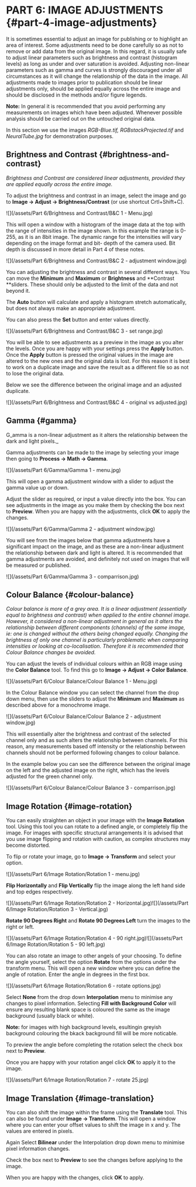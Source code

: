 # PART 6: IMAGE ADJUSTMENTS {#part-4-image-adjustments}

It is sometimes essential to adjust an image for publishing or to highlight an area of interest. Some adjustments need to be done carefully so as not to remove or add data from the original image. In this regard, it is usually safe to adjust linear parameters such as brightness and contrast \(histogram levels\) as long as under and over saturation is avoided. Adjusting non-linear parameters such as gamma and curves is strongly discouraged under all circumstances as it will change the relationship of the data in the image. All adjustments made to images prior to publication should be linear adjustments only, should be applied equally across the entire image and should be disclosed in the methods and/or figure legends.

**Note:** In general it is recommended that you avoid performing any measurements on images which have been adjusted. Whenever possible analysis should be carried out on the untouched original data.

In this section we use the images _RGB-Blue.tif, RGBstackProjected.tif_ and _NeuralTube.jpg_ for demonstration purposes.

## Brightness and Contrast {#brightness-and-contrast}

_Brightness and Contrast are considered linear adjustments, provided they are applied equally across the entire image._

To adjust the brightness and contrast in an image, select the image and go to **Image -&gt; Adjust -&gt; Brightness/Contrast** \(or use shortcut Crtl+Shift+C\).

![](/assets/Part 6/Brightness and Contrast/B&C 1 - Menu.jpg)

This will open a window with a histogram of the image data at the top with the range of intensities in the image shown. In this example the range is 0-255, as it is an 8bit image. The dynamic range for the intensities will vary depending on the image format and bit- depth of the camera used. Bit depth is discussed in more detail in Part 4 of these notes.

![](/assets/Part 6/Brightness and Contrast/B&C 2 - adjustment window.jpg)

You can adjusting the brightness and contrast in several different ways. You can move the **Minimum** and **Maximum** or **Brightness** and **Contrast **sliders. These should only be adjusted to the limit of the data and not beyond it.

The **Auto** button will calculate and apply a histogram stretch automatically, but does not always make an appropriate adjustment.

You can also press the **Set** button and enter values directly.

![](/assets/Part 6/Brightness and Contrast/B&C 3 - set range.jpg)

You will be able to see adjustments as a preview in the image as you alter the levels. Once you are happy with your settings press the **Apply** button. Once the **Apply** button is pressed the original values in the image are altered to the new ones and the original data is lost. For this reason it is best to work on a duplicate image and save the result as a different file so as not to lose the original data.

Below we see the difference between the original image and an adjusted duplicate.

![](/assets/Part 6/Brightness and Contrast/B&C 4 - original vs adjusted.jpg)

## Gamma {#gamma}

G_amma is a non-linear adjustment as it alters the relationship between the dark and light pixels._

Gamma adjustments can be made to the image by selecting your image then going to **Process -&gt; Math -&gt; Gamma**.

![](/assets/Part 6/Gamma/Gamma 1 - menu.jpg)

This will open a gamma adjustment window with a slider to adjust the gamma value up or down.

Adjust the slider as required, or input a value directly into the box. You can see adjustments in the image as you make them by checking the box next to **Preview**. When you are happy with the adjustments, click **OK** to apply the changes.

![](/assets/Part 6/Gamma/Gamma 2 - adjustment window.jpg)

You will see from the images below that gamma adjustments have a significant impact on the image, and as these are a non-linear adjustment the relationship between dark and light is altered. It is recommended that gamma adjustments are avoided, and definitely not used on images that will be measured or published.

![](/assets/Part 6/Gamma/Gamma 3 - comparrison.jpg)

## Colour Balance {#colour-balance}

_Colour balance is more of a grey area. It is a linear adjustment \(essentially equal to brightness and contrast\) when applied to the entire channel image. However, it considered a non-linear adjustment in general as it alters the relationship between different components \(channels\) of the same image, ie: one is changed without the others being changed equally. Changing the brightness of only one channel is particularly problematic when comparing intensities or looking at co-localisation. Therefore it is recommended that Colour Balance changes be avoided._

You can adjust the levels of individual colours within an RGB image using the **Color Balance** tool. To find this go to **Image -&gt; Adjust -&gt; Color Balance**.

![](/assets/Part 6/Colour Balance/Colour Balance 1 - Menu.jpg)

In the Colour Balance window you can select the channel from the drop down menu, then use the sliders to adjust the **Minimum** and **Maximum** as described above for a monochrome image.

![](/assets/Part 6/Colour Balance/Colour Balance 2 - adjustment window.jpg)

This will essentially alter the brightness and contrast of the selected channel only and as such alters the relationship between channels. For this reason, any measurements based off intensity or the relationship between channels should not be performed following changes to colour balance.

In the example below you can see the difference between the original image on the left and the adjusted image on the right, which has the levels adjusted for the green channel only.

![](/assets/Part 6/Colour Balance/Colour Balance 3 - comparrison.jpg)

## Image Rotation {#image-rotation}

You can easily straighten an object in your image with the **Image Rotation** tool. Using this tool you can rotate to a defined angle, or completely flip the image. For images with specific structural arrangements it is advised that you use image flipping and rotation with caution, as complex structures may become distorted.

To flip or rotate your image, go to **Image -&gt; Transform** and select your option.

![](/assets/Part 6/Image Rotation/Rotation 1 - menu.jpg)

**Flip Horizontally** and **Flip Vertically** flip the image along the left hand side and top edges respectively.

![](/assets/Part 6/Image Rotation/Rotation 2 - Horizontal.jpg)![](/assets/Part 6/Image Rotation/Rotation 3 - Vertical.jpg)

**Rotate 90 Degrees Right** and **Rotate 90 Degrees Left** turn the images to the right or left.

![](/assets/Part 6/Image Rotation/Rotation 4 - 90 right.jpg)![](/assets/Part 6/Image Rotation/Rotation 5 - 90 left.jpg)

You can also rotate an image to other angels of your choosing. To define the angle yourself, select the option **Rotate** from the options under the transform menu. This will open a new window where you can define the angle of rotation. Enter the angle in degrees in the first box.

![](/assets/Part 6/Image Rotation/Rotation 6 - rotate options.jpg)

Select **None** from the drop down **Interpolation** menu to minimise any changes to pixel information. Selecting **Fill with Background Color** will ensure any resulting blank space is coloured the same as the image background \(usually black or white\).

**Note:** for images with high background levels, esultingin greyish background colouring the bkack background fill will be more noticable.

To preview the angle before completing the rotation select the check box next to **Preview**.

Once you are happy with your rotation angel click **OK** to apply it to the image.

![](/assets/Part 6/Image Rotation/Rotation 7 - rotate 25.jpg)

## Image Translation {#image-translation}

You can also shift the image within the frame using the **Translate** tool. This can also be found under **Image -&gt; Transform**. This will open a window where you can enter your offset values to shift the image in x and y. The values are entered in pixels.

Again Select **Bilinear** under the Interpolation drop down menu to minimise pixel information changes.

Check the box next to **Preview** to see the changes before applying to the image.

When you are happy with the changes, click **OK** to apply.

